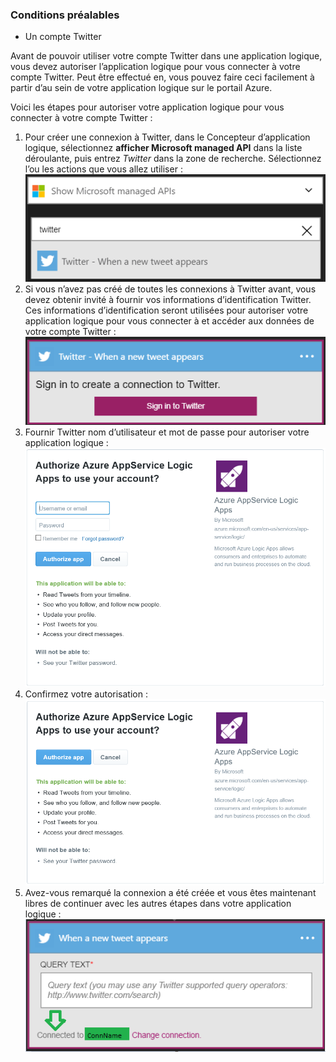 ### <a name="prerequisites"></a>Conditions préalables
- Un compte Twitter 

Avant de pouvoir utiliser votre compte Twitter dans une application logique, vous devez autoriser l’application logique pour vous connecter à votre compte Twitter. Peut être effectué en, vous pouvez faire ceci facilement à partir d’au sein de votre application logique sur le portail Azure. 

Voici les étapes pour autoriser votre application logique pour vous connecter à votre compte Twitter :

1. Pour créer une connexion à Twitter, dans le Concepteur d’application logique, sélectionnez **afficher Microsoft managed API** dans la liste déroulante, puis entrez *Twitter* dans la zone de recherche. Sélectionnez l’ou les actions que vous allez utiliser :  
  ![Image de connexion Twitter 0](./media/connectors-create-api-twitter/twitter-0.png)
2. Si vous n’avez pas créé de toutes les connexions à Twitter avant, vous devez obtenir invité à fournir vos informations d’identification Twitter. Ces informations d’identification seront utilisées pour autoriser votre application logique pour vous connecter à et accéder aux données de votre compte Twitter :  
  ![Image de connexion Twitter 1](./media/connectors-create-api-twitter/twitter-1.png)  
3. Fournir Twitter nom d’utilisateur et mot de passe pour autoriser votre application logique :  
  ![Image de connexion Twitter 2](./media/connectors-create-api-twitter/twitter-2.png)  
4. Confirmez votre autorisation :  
  ![Image de connexion Twitter 3](./media/connectors-create-api-twitter/twitter-3.png)  
6. Avez-vous remarqué la connexion a été créée et vous êtes maintenant libres de continuer avec les autres étapes dans votre application logique :  
  ![Image de connexion Twitter 4](./media/connectors-create-api-twitter/twitter-4.png)
